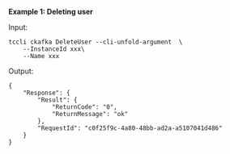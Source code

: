 **Example 1: Deleting user**



Input: 

```
tccli ckafka DeleteUser --cli-unfold-argument  \
    --InstanceId xxx\
    --Name xxx
```

Output: 
```
{
    "Response": {
        "Result": {
            "ReturnCode": "0",
            "ReturnMessage": "ok"
        },
        "RequestId": "c0f25f9c-4a80-48bb-ad2a-a5107041d486"
    }
}
```

